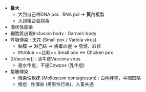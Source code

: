 - **最大**
	- 大到自己帶DNA pol、RNA pol -> **質**內複製
	- 大到複合型病毒
- 潛伏性感染
- 細胞質出現Inclusion body : Garnieri body
- 呼吸傳染 : 天花 (Small pox / Variola virus)
	- 黏膜 -> 淋巴結 -> 病毒血症 -> 發燒、紅疹
	-  #h/blue ==比較== Small pox <-> Chicken pox
- [[Vaccine]] : 活牛痘Vaccinia virus
	- 是水牛痘，不是Cowpox (乳牛痘)
- 接觸傳染
	- 傳染性軟疣 (Molluscum contagiosum) : 白色腫塊，中間凹陷
	- 猴痘 : 性傳染 (男男性行為)、人畜共通